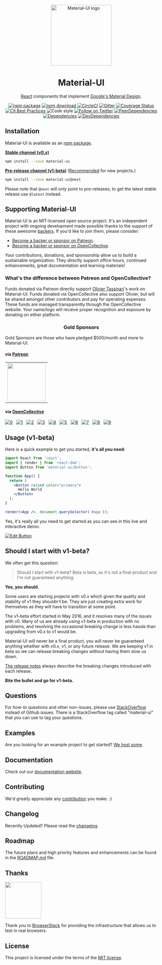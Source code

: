 <p align="center">
  <a href="https://material-ui-next.com/" target="_blank"><img width="200" src="/static/brand.png" alt="Material-UI logo"></a></p>
</p>

<h1 align="center">Material-UI</h1>

<div align="center">

[React](http://facebook.github.io/react/) components that implement [Google's Material Design](https://www.google.com/design/spec/material-design/introduction.html).

[![npm package](https://img.shields.io/npm/v/material-ui/next.svg)](https://www.npmjs.org/package/material-ui)
[![npm download](https://img.shields.io/npm/dm/material-ui.svg)](https://www.npmjs.org/package/material-ui)
[![CircleCI](https://img.shields.io/circleci/project/github/mui-org/material-ui/v1-beta.svg)](https://circleci.com/gh/mui-org/material-ui/tree/v1-beta)
[![Gitter](https://img.shields.io/badge/gitter-join%20chat-f81a65.svg)](https://gitter.im/callemall/material-ui?utm_source=badge&utm_medium=badge&utm_campaign=pr-badge&utm_content=badge)
[![Coverage Status](https://img.shields.io/codecov/c/github/mui-org/material-ui/v1-beta.svg)](https://codecov.io/gh/mui-org/material-ui/branch/v1-beta)
[![CII Best Practices](https://bestpractices.coreinfrastructure.org/projects/1320/badge)](https://bestpractices.coreinfrastructure.org/projects/1320)
![Code style](https://img.shields.io/badge/code_style-prettier-ff69b4.svg)
[![Follow on Twitter](https://img.shields.io/twitter/follow/MaterialUI.svg?label=follow+Material-UI)](https://twitter.com/MaterialUI)
[![PeerDependencies](https://img.shields.io/david/peer/mui-org/material-ui.svg)](https://david-dm.org/mui-org/material-ui#info=peerDependencies&view=list)
[![Dependencies](https://img.shields.io/david/mui-org/material-ui.svg)](https://david-dm.org/mui-org/material-ui)
[![DevDependencies](https://img.shields.io/david/dev/mui-org/material-ui.svg)](https://david-dm.org/mui-org/material-ui#info=devDependencies&view=list)

</div>

## Installation

Material-UI is available as an [npm package](https://www.npmjs.org/package/material-ui).

**[Stable channel (v0.x)](http://material-ui.com/)**
```sh
npm install --save material-ui
```

**[Pre-release channel (v1-beta)](https://material-ui-next.com/)**
([Recommended](#should-i-start-with-v1-beta) for new projects.)
```sh
npm install --save material-ui@next
```

Please note that `@next` will only point to pre-releases; to get the latest stable release use `@latest` instead.

## Supporting Material-UI

Material-UI is an MIT-licensed open source project. It's an independent project with ongoing development made possible thanks to the support of these awesome [backers](/BACKERS.md). If you'd like to join them, please consider:
- [Become a backer or sponsor on Patreon](https://www.patreon.com/oliviertassinari).
- [Become a backer or sponsor on OpenCollective](https://opencollective.com/material-ui).

Your contributions, donations, and sponsorship allow us to build a sustainable organization. They directly support office hours, continued enhancements, great documentation and learning materials!

### What's the difference between Patreon and OpenCollective?

Funds donated via Patreon directly support [Olivier Tassinari](https://github.com/oliviertassinari)'s work on Material-UI.
Funds donated via OpenCollective also support Olivier, but will be shared amongst other contributors and pay for operating expenses.
These funds are managed transparently through the OpenCollective website.
Your name/logo will receive proper recognition and exposure by donating on either platform.

<h3 align="center">Gold Sponsors</h3>

Gold Sponsors are those who have pledged $500/month and more to Material-UI.

#### via [Patreon](https://www.patreon.com/oliviertassinari)

<table>
  <tbody>
    <tr>
      <td align="center" valign="middle">
        <a href="https://www.creative-tim.com" target="_blank">
          <img width="126px" src="https://avatars1.githubusercontent.com/u/20172349">
        </a>
      </td>
    </tr>
  </tbody>
</table>

#### via [OpenCollective](https://opencollective.com/material-ui)

<a href="https://opencollective.com/material-ui/tiers/gold-sponsors/0/website" target="_blank"  style="margin-right: 8px;"><img src="https://opencollective.com/material-ui/tiers/gold-sponsors/0/avatar.svg" alt="0" /></a>
<a href="https://opencollective.com/material-ui/tiers/gold-sponsors/1/website" target="_blank"  style="margin-right: 8px;"><img src="https://opencollective.com/material-ui/tiers/gold-sponsors/1/avatar.svg" alt="1" /></a>
<a href="https://opencollective.com/material-ui/tiers/gold-sponsors/2/website" target="_blank"  style="margin-right: 8px;"><img src="https://opencollective.com/material-ui/tiers/gold-sponsors/2/avatar.svg" alt="2" /></a>
<a href="https://opencollective.com/material-ui/tiers/gold-sponsors/3/website" target="_blank"  style="margin-right: 8px;"><img src="https://opencollective.com/material-ui/tiers/gold-sponsors/3/avatar.svg" alt="3" /></a>
<a href="https://opencollective.com/material-ui/tiers/gold-sponsors/4/website" target="_blank"  style="margin-right: 8px;"><img src="https://opencollective.com/material-ui/tiers/gold-sponsors/4/avatar.svg" alt="4" /></a>
<a href="https://opencollective.com/material-ui/tiers/gold-sponsors/5/website" target="_blank"  style="margin-right: 8px;"><img src="https://opencollective.com/material-ui/tiers/gold-sponsors/5/avatar.svg" alt="5" /></a>
<a href="https://opencollective.com/material-ui/tiers/gold-sponsors/6/website" target="_blank"  style="margin-right: 8px;"><img src="https://opencollective.com/material-ui/tiers/gold-sponsors/6/avatar.svg" alt="6" /></a>
<a href="https://opencollective.com/material-ui/tiers/gold-sponsors/7/website" target="_blank"  style="margin-right: 8px;"><img src="https://opencollective.com/material-ui/tiers/gold-sponsors/7/avatar.svg" alt="7" /></a>
<a href="https://opencollective.com/material-ui/tiers/gold-sponsors/8/website" target="_blank"  style="margin-right: 8px;"><img src="https://opencollective.com/material-ui/tiers/gold-sponsors/8/avatar.svg" alt="8" /></a>
<a href="https://opencollective.com/material-ui/tiers/gold-sponsors/9/website" target="_blank"  style="margin-right: 8px;"><img src="https://opencollective.com/material-ui/tiers/gold-sponsors/9/avatar.svg" alt="9" /></a>

## Usage (v1-beta)

Here is a quick example to get you started, **it's all you need**:

```jsx
import React from 'react';
import { render } from 'react-dom';
import Button from 'material-ui/Button';

function App() {
  return (
    <Button raised color="primary">
      Hello World
    </Button>
  );
}

render(<App />, document.querySelector('#app'));
```

Yes, it's really all you need to get started as you can see in this live and interactive demo:

[![Edit Button](https://codesandbox.io/static/img/play-codesandbox.svg)](https://codesandbox.io/s/4j7m47vlm4)

## Should I start with v1-beta?
We often get this question:

> Should I start with v1-beta? Beta is beta, so it's not a final product and I'm not guaranteed anything.

**Yes, you should.**

Some users are starting projects with v0.x which given the quality and stability of v1 they shouldn't be. They are just creating extra work for themselves as they will have to transition at some point.

The v1-beta effort started in May 2016, and it resolves many of the issues with v0. Many of us are already using v1-beta in production with no problems, and resolving the occasional breaking change is less hassle than upgrading from v0.x to v1 would be.

Material-UI will never be a final product, you will never be guaranteed anything whether with v0.x, v1, or any future release.
We are keeping v1 in beta so we can release breaking changes without having them slow us down.

[The release notes](https://github.com/mui-org/material-ui/releases) always describe the breaking changes introduced with each release.

**Bite the bullet and go for v1-beta.**

## Questions

For *how-to* questions and other non-issues,
please use [StackOverflow](http://stackoverflow.com/questions/tagged/material-ui)
instead of Github issues. There is a StackOverflow tag called "material-ui"
that you can use to tag your questions.

## Examples

Are you looking for an example project to get started?
[We host some](https://github.com/mui-org/material-ui/blob/v1-beta/docs/src/pages/getting-started/example-projects.md).

## Documentation

Check out our [documentation website](https://material-ui-next.com/).

## Contributing

We'd greatly appreciate any [contribution](/CONTRIBUTING.md) you make. :)

## Changelog

Recently Updated?
Please read the [changelog](https://github.com/mui-org/material-ui/releases).

## Roadmap

The future plans and high priority features and enhancements can be found in the [ROADMAP.md](/ROADMAP.md) file.

## Thanks

[<img src="https://www.browserstack.com/images/mail/browserstack-logo-footer.png" width="120">](https://www.browserstack.com/)

Thank you to [BrowserStack](https://www.browserstack.com/) for providing the infrastructure that allows us to test in real browsers.

## License

This project is licensed under the terms of the
[MIT license](/LICENSE).
